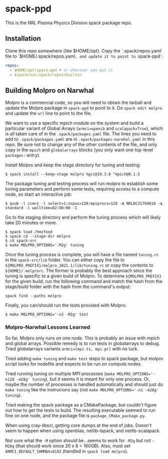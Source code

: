 # spack-ppd
This is the NRL Plasma Physics Division spack package repo.

## Installation

Clone this repo somewhere (like $HOME/opt). Copy the `.spack/repos.yaml` 
file to `$HOME/.spack/repos.yaml`, and update it to point to `spack-ppd`:

```yaml
repos:
  - $HOME/opt/spack-ppd # or wherever you put it
  - $spack/var/spack/repos/builtin
```

## Building Molpro on Narwhal

Molpro is a commercial code, so you will need to obtain the tarball and update
the Molpro package in `spack-ppd` to point to it. Do `spack edit molpro` and
update the `url` line to point to the file.

We want to use a specific mpich module on the system and build a particular variant of
Global Arrays (`armci=openib` and `scalapack=True`), 
which is all taken care of in the `.spack/packages.yaml` file. 
The lines you need to add to `.spack/packages.yaml` are in `.spack/packages-narwhal.yaml`
in this repo.
Be sure not to change any of the other contents of the file, and only copy in the `mpich`
and `globalarrays` blocks (you only want one top-level `packages:` entry).

Install Molpro and keep the stage directory for tuning and testing:

```shell
$ spack install --keep-stage molpro %gcc@10.3.0 ^mpich@8.1.5
```

The package tuning and testing process will run molpro to establish some tuning parameters and 
perform some tests, requiring access to a compute node, so start an interactive job:

```shell
$ qsub -l ccm=1 -l select=1:ncpus=128:mpiprocs=128 -A NRLDC31794610 -q standard -l walltime=02:00:00 -I
```

Go to the staging directory and perform the tuning process which will
likely take 20 minutes or more.

```shell
$ spack load /hmzfood
$ spack cd --stage-dir molpro
$ cd spack-src
$ make MOLPRO_OPTIONS='-M2g' tuning
```

Once the tuning process is complete, you will have a file named `tuning.rc` in the `spack-src/lib` folder. 
You can either copy the file to `${MOLPRO_PREFIX}/molpro_2021.1/lib/tuning.rc` or copy the contents to 
`${HOME}/.molprorc`. The former is probably the best approach since the tuning is specific to
a given build of Molpro. To determine `${MOLPRO_PREFIX}` for the given build, run the following command
and match the hash from the stage/build folder with the hash from the command's output:

```shell
spack find --paths molpro
```

Finally, you can/should run the tests provided with Molpro:

```shell
$ make MOLPRO_OPTIONS='-n2 -M2g' test
```

### Molpro-Narwhal Lessons Learned

So far, Molpro only runs on one node. This is probably an issue with mpich and global arrays.
Possible remedy is to run tests in globalarrays to debug. Tried globalarrays variants 
`armci=[mpi-ts, mpi-pr]` with no luck.

Tried adding `make tuning` and `make test` steps to spack package, but molpro script looks
for nodefile and expects to be run on compute nodes.

Tried running tuning on multiple MPI processes (`make MOLPRO_OPTIONS='-n128 -m28g' tuning`),
but it seems it is meant for only one process. Or, maybe the number of processes is handled
automatically and should just do `make tuning` like the instrucions say (not
`make MOLPRO_OPTIONS='-n1 -m28g' tuning`).

Tried making the spack package as a CMakePackage, but couldn't figure out how to get the tests
to build. The resulting executable seemed to run fine on one node, and the package file is
`package_CMake_package.py`.

When using cray-libsci, getting core dumps at the end of jobs. Doesn't seem to happen when using
openblas, netlib-lapack, and netlib-scalapack.

Not sure what the `-M` option should be...seems to work for `-M2g` but not `-M20g` (that should
work since 20 x 8 = 160GB). Also, must set `ARMCI_DEFAULT_SHMMAX=8192` (handled in `spack load molpro`).
